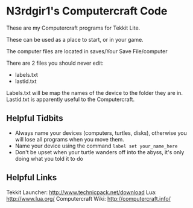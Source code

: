 # N3rdgir1's Computercraft Code

These are my Computercraft programs for Tekkit Lite.

These can be used as a place to start, or in your game.

The computer files are located in saves/Your Save File/computer

There are 2 files you should never edit:
* labels.txt
* lastid.txt

Labels.txt will be map the names of the device to the folder they are in.
Lastid.txt is apparently useful to the Computercraft.

## Helpful Tidbits

* Always name your devices (computers, turtles, disks), otherwise you will lose all programs when you move them.
* Name your device using the command `label set your_name_here`
* Don't be upset when your turtle wanders off into the abyss, it's only doing what you told it to do
 
## Helpful Links

Tekkit Launcher: http://www.technicpack.net/download
Lua: http://www.lua.org/
Computercraft Wiki: http://computercraft.info/
